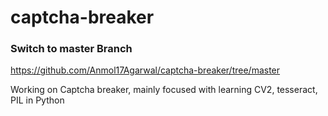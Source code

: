 # captcha-breaker
### Switch to master Branch
https://github.com/Anmol17Agarwal/captcha-breaker/tree/master

Working on Captcha breaker, mainly focused with learning CV2, tesseract, PIL in Python

